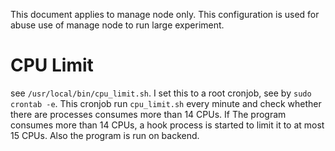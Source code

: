 This document applies to manage node only. This configuration is used for abuse use of manage node to run large experiment.


# CPU Limit
see `/usr/local/bin/cpu_limit.sh`.
I set this to a root cronjob, see by `sudo crontab -e`.
This cronjob run `cpu_limit.sh` every minute and check whether there are processes consumes more than 14 CPUs.
If The program consumes more than 14 CPUs, a hook process is started to limit it to at most 15 CPUs.
Also the program is run on backend.